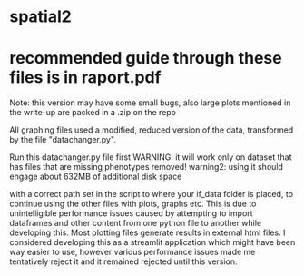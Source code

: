 # spatial2

# recommended guide through these files is in raport.pdf

Note: this version may have some small bugs, also large plots mentioned in the write-up are packed in a .zip on the repo

All graphing files used a modified, reduced version of the data, transformed by the file "datachanger.py". 

Run this datachanger.py file first 
WARNING: it will work only on dataset that has files that are missing phenotypes removed! 
warning2: using it should engage about 632MB of additional disk space

with a correct path set in the script to where your if_data folder is placed, to continue using the other files with plots, graphs etc. This is due to unintelligible performance issues caused by attempting to import dataframes and other content from one python file to another while developing this. Most plotting files generate results in external html files. I considered developing this as a streamlit application which might have been way easier to use, however various performance issues made me tentatively reject it and it remained rejected until this version.
